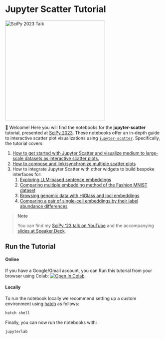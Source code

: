 # Jupyter Scatter Tutorial

<p float="center">
   <a href="https://www.youtube.com/watch?v=RyC5ixtQG-Q">
        <img
         width="auto"
         height="320px"
         src="https://github.com/flekschas/jupyter-scatter-tutorial/blob/2a125926ed49fad4f14888b43f95979b0d92ce96/teaser.gif"
         alt="SciPy 2023 Talk"
        >
   </a>
</p>

:wave: Welcome! Here you will find the notebooks for the **jupyter-scatter** tutorial, presented at [SciPy 2023](https://cfp.scipy.org/2023/talk/AXSVZ3/). These notebooks offer an in-depth guide to interactive scatter plot visualizations using [`jupyter-scatter`](https://github.com/flekschas/jupyter-scatter). Specifically, the tutorial covers

1. [How to get started with Jupyter Scatter and visualize medium to large-scale datasets as interactive scatter plots.](notebooks/1-Getting-Started.ipynb)
2. [How to compose and link/synchronize multiple scatter plots](notebooks/2-Composing-Linking-Scatter-Plots.ipynb)
3. How to integrate Jupyter Scatter with other widgets to build bespoke interfaces for:
   1. [Exploring LLM-based sentence embeddings](notebooks/3-LLM-Sentence-Embedding.ipynb)
   2. [Comparing multiple embedding method of the Fashion MNIST dataset](notebooks/3-Fashion-MNIST.ipynb)
   3. [Browsing genomic data with HiGlass and loci embeddings](notebooks/3-Genomics.ipynb)
   4. [Comparing a pair of single-cell embeddings by their label abundance differences](notebooks/3-Comparative-Single-Cell-Embeddings.ipynb)

> **Note**
>
> You can find my [SciPy '23 talk on YouTube](https://www.youtube.com/watch?v=RyC5ixtQG-Q) and the accompanying [slides at Speaker Deck](https://speakerdeck.com/flekschas/interactive-exploration-of-large-scale-datasets-with-jupyter-scatter).

## Run the Tutorial

#### Online

If you have a Google/Gmail account, you can Run this tutorial from your browser using Colab: [![Open In Colab](https://colab.research.google.com/assets/colab-badge.svg)](https://colab.research.google.com/github/flekschas/jupyter-scatter-tutorial/blob/main/notebooks/Index.ipynb).

#### Locally

To run the notebook locally we recommend setting up a custom environment using [hatch](https://github.com/pypa/hatch) as follows:

```sh
hatch shell
```

Finally, you can now run the notebooks with:

```sh
jupyterlab
```
